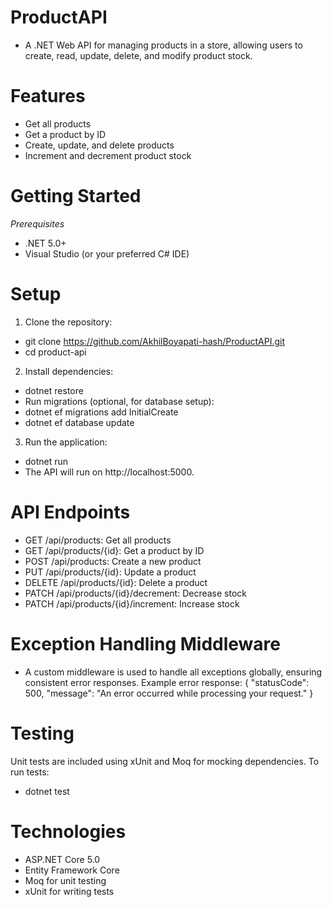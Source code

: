 # ProductAPI
* A .NET Web API for managing products in a store, allowing users to create, read, update, delete, and modify product stock.

# Features
* Get all products
* Get a product by ID
* Create, update, and delete products
* Increment and decrement product stock

# Getting Started

*Prerequisites*
* .NET 5.0+
* Visual Studio (or your preferred C# IDE)

# Setup
1. Clone the repository:
* git clone https://github.com/AkhilBoyapati-hash/ProductAPI.git
* cd product-api
2. Install dependencies:
* dotnet restore
* Run migrations (optional, for database setup):
* dotnet ef migrations add InitialCreate
* dotnet ef database update
3. Run the application:
* dotnet run
* The API will run on http://localhost:5000.

# API Endpoints
* GET /api/products: Get all products
* GET /api/products/{id}: Get a product by ID
* POST /api/products: Create a new product
* PUT /api/products/{id}: Update a product
* DELETE /api/products/{id}: Delete a product
* PATCH /api/products/{id}/decrement: Decrease stock
* PATCH /api/products/{id}/increment: Increase stock

# Exception Handling Middleware
* A custom middleware is used to handle all exceptions globally, ensuring consistent error responses.
Example error response:
{
  "statusCode": 500,
  "message": "An error occurred while processing your request."
}

# Testing
Unit tests are included using xUnit and Moq for mocking dependencies.
To run tests:
* dotnet test

# Technologies
* ASP.NET Core 5.0
* Entity Framework Core
* Moq for unit testing
* xUnit for writing tests


